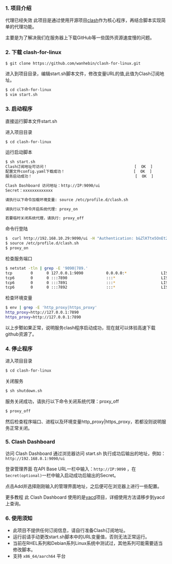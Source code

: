 ### 1. 项目介绍
代理已经失效
此项目是通过使用开源项目[clash](https://link.zhihu.com/?target=https%3A//github.com/Dreamacro/clash)作为核心程序，再结合脚本实现简单的代理功能。

主要是为了解决我们在服务器上下载GitHub等一些国外资源速度慢的问题。

### 2. 下载 clash-for-linux

```bash
$ git clone https://github.com/wanhebin/clash-for-linux.git
```

进入到项目目录，编辑start.sh脚本文件，修改变量URL的值,此值为Clash订阅地址。

```bash
$ cd clash-for-linux
$ vim start.sh
```

### 3. 启动程序

直接运行脚本文件start.sh

进入项目目录

```bash
$ cd clash-for-linux
```

运行启动脚本

```bash
$ sh start.sh
Clash订阅地址可访问！                                      [  OK  ]
配置文件config.yaml下载成功！                              [  OK  ]
服务启动成功！                                             [  OK  ]

Clash Dashboard 访问地址：http://IP:9090/ui
Secret：xxxxxxxxxxxxx

请执行以下命令加载环境变量: source /etc/profile.d/clash.sh

请执行以下命令开启系统代理: proxy_on

若要临时关闭系统代理，请执行: proxy_off
```

命令行登陆

```bash
$  curl http://192.168.10.29:9090/ui -H "Authentication: b&ZlKTte5OnEt2Sn"
$ source /etc/profile.d/clash.sh
$ proxy_on
```

检查服务端口

```bash
$ netstat -tln | grep -E '9090|789.'
tcp        0      0 127.0.0.1:9090          0.0.0.0:*               LISTEN     
tcp6       0      0 :::7890                 :::*                    LISTEN     
tcp6       0      0 :::7891                 :::*                    LISTEN     
tcp6       0      0 :::7892                 :::*                    LISTEN
```

检查环境变量

```bash
$ env | grep -E 'http_proxy|https_proxy'
http_proxy=http://127.0.0.1:7890
https_proxy=http://127.0.0.1:7890
```

以上步鄹如果正常，说明服务clash程序启动成功，现在就可以体验高速下载github资源了。

### 4. 停止程序

进入项目目录

```bash
$ cd clash-for-linux
```

关闭服务

```bash
$ sh shutdown.sh
```

服务关闭成功，请执行以下命令关闭系统代理：proxy_off

```bash
$ proxy_off
```

然后检查程序端口、进程以及环境变量http_proxy|https_proxy，若都没则说明服务正常关闭。

### 5. Clash Dashboard

访问 Clash Dashboard 通过浏览器访问 start.sh 执行成功后输出的地址，例如：`http://192.168.0.1:9090/ui`

登录管理界面 在API Base URL一栏中输入：`http://IP:9090` ，在`Secret(optional)`一栏中输入启动成功后输出的Secret。

点击Add并选择刚刚输入的管理界面地址，之后便可在浏览器上进行一些配置。

更多教程 此 Clash Dashboard 使用的是[yacd](https://link.zhihu.com/?target=https%3A//github.com/haishanh/yacd)项目，详细使用方法请移步到yacd上查询。

### 6. 使用须知

- 此项目不提供任何订阅信息，请自行准备Clash订阅地址。
- 运行前请手动更改start.sh脚本中的URL变量值，否则无法正常运行。
- 当前在RHEL系列和Debian系列Linux系统中测试过，其他系列可能需要适当修改脚本。
- 支持 `x86_64/aarch64` 平台